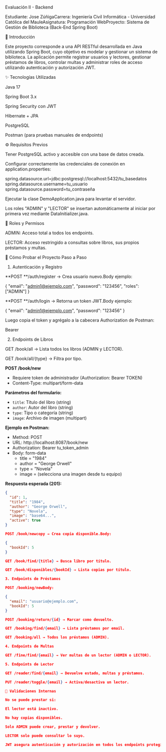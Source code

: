 Evaluación II - Backend

Estudiante: Jose ZúñigaCarrera: Ingeniería Civil Informática - Universidad Católica del MauleAsignatura: Programación WebProyecto: Sistema de Gestión de Biblioteca (Back-End Spring Boot)

📘 Introducción

Este proyecto corresponde a una API RESTful desarrollada en Java utilizando Spring Boot, cuyo objetivo es modelar y gestionar un sistema de biblioteca. La aplicación permite registrar usuarios y lectores, gestionar préstamos de libros, controlar multas y administrar roles de acceso utilizando autenticación y autorización JWT.

✨ Tecnologías Utilizadas

Java 17

Spring Boot 3.x

Spring Security con JWT

Hibernate + JPA

PostgreSQL

Postman (para pruebas manuales de endpoints)

⚙️ Requisitos Previos

Tener PostgreSQL activo y accesible con una base de datos creada.

Configurar correctamente las credenciales de conexión en application.properties:

spring.datasource.url=jdbc:postgresql://localhost:5432/tu_basedatos
spring.datasource.username=tu_usuario
spring.datasource.password=tu_contraseña

Ejecutar la clase DemoApplication.java para levantar el servidor.

Los roles "ADMIN" y "LECTOR" se insertan automáticamente al iniciar por primera vez mediante DataInitializer.java.

🔐 Roles y Permisos

ADMIN: Acceso total a todos los endpoints.

LECTOR: Acceso restringido a consultas sobre libros, sus propios préstamos y multas.

🚀 Cómo Probar el Proyecto Paso a Paso

1. Autenticación y Registro

**POST **/auth/register → Crea usuario nuevo.Body ejemplo:

{
  "email": "admin1@ejemplo.com",
  "password": "123456",
  "roles": ["ADMIN"]
}

**POST **/auth/login → Retorna un token JWT.Body ejemplo:

{
  "email": "admin1@ejemplo.com",
  "password": "123456"
}

Luego copia el token y agrégalo a la cabecera Authorization de Postman:

Bearer <TOKEN>

2. Endpoints de Libros

GET /book/all → Lista todos los libros (ADMIN y LECTOR).

GET /book/all/{type} → Filtra por tipo.

**POST /book/new**

- Requiere token de administrador (Authorization: Bearer TOKEN)
- Content-Type: multipart/form-data

**Parámetros del formulario:**
- `title`: Título del libro (string)
- `author`: Autor del libro (string)
- `type`: Tipo o categoría (string)
- `image`: Archivo de imagen (multipart)

**Ejemplo en Postman:**
- Method: POST
- URL: http://localhost:8087/book/new
- Authorization: Bearer tu_token_admin
- Body: form-data
    - title = "1984"
    - author = "George Orwell"
    - type = "Novela"
    - image = (selecciona una imagen desde tu equipo)

**Respuesta esperada (201):**
```json
{
  "id": 1,
  "title": "1984",
  "author": "George Orwell",
  "type": "Novela",
  "image": "base64...",
  "active": true
}

POST /book/newcopy → Crea copia disponible.Body:

{
  "bookId": 5
}

GET /book/find/{title} → Busca libro por título.

GET /book/disponibles/{bookId} → Lista copias por título.

3. Endpoints de Préstamos

POST /booking/newBody:

{
  "email": "usuario@ejemplo.com",
  "bookId": 5
}

POST /booking/return/{id} → Marcar como devuelto.

GET /booking/find/{email} → Lista préstamos por email.

GET /booking/all → Todos los préstamos (ADMIN).

4. Endpoints de Multas

GET /fine/find/{email} → Ver multas de un lector (ADMIN o LECTOR).

5. Endpoints de Lector

GET /reader/find/{email} → Devuelve estado, multas y préstamos.

PUT /reader/toggle/{email} → Activa/desactiva un lector.

🧪 Validaciones Internas

No se puede prestar si:

El lector está inactivo.

No hay copias disponibles.

Solo ADMIN puede crear, prestar y devolver.

LECTOR solo puede consultar lo suyo.

JWT asegura autenticación y autorización en todos los endpoints protegidos.